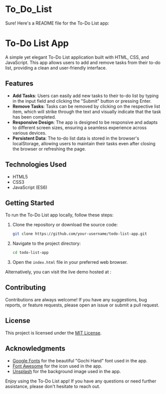 # To_Do_List
Sure! Here's a README file for the To-Do List app:

# To-Do List App

A simple yet elegant To-Do List application built with HTML, CSS, and JavaScript. This app allows users to add and remove tasks from their to-do list, providing a clean and user-friendly interface.

## Features

- **Add Tasks**: Users can easily add new tasks to their to-do list by typing in the input field and clicking the "Submit" button or pressing Enter.
- **Remove Tasks**: Tasks can be removed by clicking on the respective list item, which will strike through the text and visually indicate that the task has been completed.
- **Responsive Design**: The app is designed to be responsive and adapts to different screen sizes, ensuring a seamless experience across various devices.
- **Persistent Data**: The to-do list data is stored in the browser's localStorage, allowing users to maintain their tasks even after closing the browser or refreshing the page.

## Technologies Used

- HTML5
- CSS3
- JavaScript (ES6)

## Getting Started

To run the To-Do List app locally, follow these steps:

1. Clone the repository or download the source code:

   ```bash
   git clone https://github.com/your-username/todo-list-app.git
   ```

2. Navigate to the project directory:

   ```bash
   cd todo-list-app
   ```

3. Open the `index.html` file in your preferred web browser.

Alternatively, you can visit the live demo hosted at :

## Contributing

Contributions are always welcome! If you have any suggestions, bug reports, or feature requests, please open an issue or submit a pull request.

## License

This project is licensed under the [MIT License](LICENSE).

## Acknowledgments

- [Google Fonts](https://fonts.google.com/) for the beautiful "Gochi Hand" font used in the app.
- [Font Awesome](https://fontawesome.com/) for the icon used in the app.
- [Unsplash](https://unsplash.com/) for the background image used in the app.

Enjoy using the To-Do List app! If you have any questions or need further assistance, please don't hesitate to reach out.
